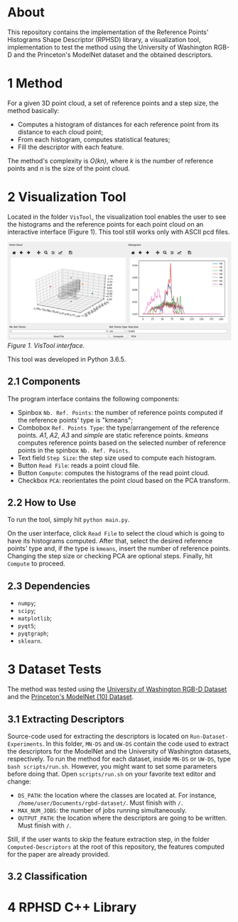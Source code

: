 About
===============================

This repository contains the implementation of the Reference Points' Histograms Shape Descriptor (RPHSD) library, a visualization tool, implementation to test the method using the University of Washington RGB-D and the Princeton's ModelNet dataset and the obtained descriptors.

1 Method
===============================

For a given 3D point cloud, a set of reference points and a step size, the method basically:
* Computes a histogram of distances for each reference point from its distance to each cloud point;
* From each histogram, computes statistical features;
* Fill the descriptor with each feature.

The method's complexity is _O(kn)_, where _k_ is the number of reference points and _n_ is the size of the point cloud.

2 Visualization Tool
===============================

Located in the folder `VisTool`, the visualization tool enables the user to see the histograms and the reference points for each point cloud on an interactive interface (Figure 1). This tool still works only with ASCII pcd files.

![](readme-img/vistool_interface.png)
_Figure 1. VisTool interface._

This tool was developed in Python 3.6.5.

## 2.1 Components

The program interface contains the following components:
* Spinbox `Nb. Ref. Points`: the number of reference points computed if the reference points' type is "kmeans";
* Combobox `Ref. Points Type`: the type/arrangement of the reference points. _A1_, _A2_, _A3_ and _simple_ are static reference points. _kmeans_ computes reference points based on the selected number of reference points in the spinbox `Nb. Ref. Points`.
* Text field `Step Size`: the step size used to compute each histogram.
* Button `Read File`: reads a point cloud file.
* Button `Compute`: computes the histograms of the read point cloud.
* Checkbox `PCA`: reorientates the point cloud based on the PCA transform.

## 2.2 How to Use
To run the tool, simply hit `python main.py`. 

On the user interface, click `Read File` to select the cloud which is going to have its histograms computed. After that, select the desired reference points' type and, if the type is `kmeans`, insert the number of reference points. Changing the step size or checking PCA are optional steps. Finally, hit `Compute` to proceed.

## 2.3 Dependencies
 
* `numpy`;
* `scipy`; 
* `matplotlib`;
* `pyqt5`;
* `pyqtgraph`;
* `sklearn`.

3 Dataset Tests
===============================

The method was tested using the [University of Washington RGB-D Dataset](https://rgbd-dataset.cs.washington.edu/) and the [Princeton's ModelNet (10) Dataset](http://modelnet.cs.princeton.edu/).

## 3.1 Extracting Descriptors
Source-code used for extracting the descriptors is located on `Run-Dataset-Experiments`. In this folder, `MN-DS` and `UW-DS` contain the code used to extract the descriptors for the ModelNet and the University of Washington datasets, respectively. To run the method for each dataset, inside `MN-DS` or `UW-DS`, type `bash scripts/run.sh`. However, you might want to set some parameters before doing that. Open `scripts/run.sh` on your favorite text editor and change:
* `DS_PATH`: the location  where the classes are located at. For instance, `/home/user/Documents/rgbd-dataset/`. Must finish with `/`.
* `MAX_NUM_JOBS`: the number of jobs running simultaneously.
* `OUTPUT_PATH`: the location where the descriptors are going to be written. Must finish with `/`.

Still, if the user wants to skip the feature extraction step, in the folder `Computed-Descriptors` at the root of this repository, the features computed for the paper are already provided.
 
## 3.2 Classification


4 RPHSD C++ Library
===============================
 
